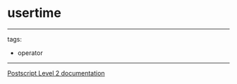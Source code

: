 # usertime

---
tags:

- operator

---

[Postscript Level 2 documentation](https://hepunx.rl.ac.uk/~adye/psdocs/ref/PSL2u.html#usertime)
